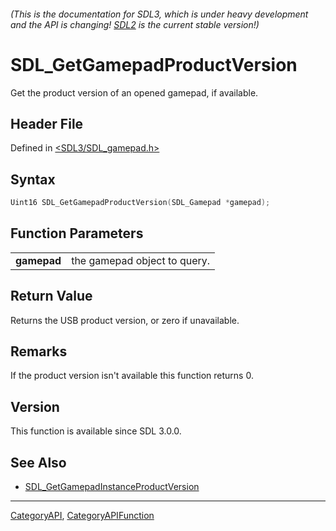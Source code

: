 ###### (This is the documentation for SDL3, which is under heavy development and the API is changing! [SDL2](https://wiki.libsdl.org/SDL2/) is the current stable version!)
# SDL_GetGamepadProductVersion

Get the product version of an opened gamepad, if available.

## Header File

Defined in [<SDL3/SDL_gamepad.h>](https://github.com/libsdl-org/SDL/blob/main/include/SDL3/SDL_gamepad.h)

## Syntax

```c
Uint16 SDL_GetGamepadProductVersion(SDL_Gamepad *gamepad);

```

## Function Parameters

|                 |                              |
| --------------- | ---------------------------- |
| **gamepad**     | the gamepad object to query. |

## Return Value

Returns the USB product version, or zero if unavailable.

## Remarks

If the product version isn't available this function returns 0.

## Version

This function is available since SDL 3.0.0.

## See Also

* [SDL_GetGamepadInstanceProductVersion](SDL_GetGamepadInstanceProductVersion)

----
[CategoryAPI](CategoryAPI), [CategoryAPIFunction](CategoryAPIFunction)


